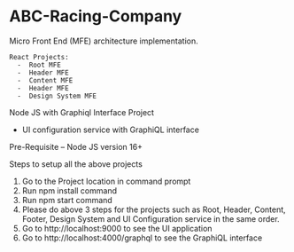 # ABC-Racing-Company
Micro Front End (MFE) architecture implementation.

    React Projects:
      -  Root MFE
      -  Header MFE
      -  Content MFE
      -  Header MFE
      -  Design System MFE
      
Node JS with Graphiql Interface Project
   -   UI configuration service with GraphiQL interface

Pre-Requisite 
  – Node JS version 16+

Steps to setup all the above projects
  1.	Go to the Project location in command prompt
  2.	Run npm install command
  3.	Run npm start command
  4.	Please do above 3 steps for the projects such as Root, Header, Content, Footer, Design System and UI Configuration service in the same order. 
  5.	Go to http://localhost:9000 to see the UI application
  6.	Go to http://localhost:4000/graphql to see the GraphiQL interface
